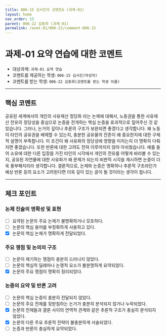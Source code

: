 ```yaml
---
title: 006-15 김서진의 코멘트b (과제-01) 
layout: home
nav_order: 15
parent: 006-22 김동희 (과제-01)
permalink: /asmt-01/006-22/comment-006-15
---
```


# 과제-01 요약 연습에 대한 코멘트

- 대상과제: `과제-01 요약 연습`
- 코멘트를 제공하는 학생: `006-15 김서진(작성자)` 
- 코멘트를 받는 학생: `006-22 김동희(코멘트를 받는 학생 이름)` 

---

## 핵심 코멘트

공유된 세계에서의 개인의 사유재산 정당화 라는 논제에 대해서, 노동권을 통한 사유재산 전유의 정당성을 중심으로 논증을 전개하는 핵심 논증을 효과적으로 짚어주신 것 같았습니다.
그러나, 논거의 깊이나 추론의 구조가 보완되면 좋겠다고 생각합니다. 왜 노동이 타인의 공유권을 배제할 수 있는지, 충분한 공유물의 잔존이 왜 중요한지에 대한 구체적 설명이 부족합니다. 이 조건이 왜 사유화의 정당성에 영향을 미치는지 더 명확히 다뤄지면 좋겠습니다.
또한 반론에 대한 고려도 전혀 이루어지지 않아 아쉬웠습니다. 예를 들어 소유에 대한 다른 입장을 가진 타인의 시각에서 개인의 전유를 어떻게 바라볼 수 있는지, 공유된 자연물에 대한 사유화가 왜 문제가 되는지 비판적 시각을 제시하면 논증이 더욱 풍부해지리라 생각합니다.
결론적으로, 논제와 논증은 명확하나 추론적 구조라던가 예상 반론 등의 요소가 고려된다면 더욱 깊이 있는 글이 될 것이라는 생각이 듭니다.
 
---

## 체크 포인트

### 논제 진술의 명확성 및 표현  
- [ ] 요약된 논문의 주요 논제가 불명확하거나 모호하다.  
- [ ] 논문의 핵심 용어를 부정확하게 사용하고 있다.  
- [x] 논문의 핵심 논제가 명확하게 전달되었다.  

### 주요 쟁점 및 논의의 구조  
- [ ] 논문이 제기하는 쟁점이 충분히 드러나지 않았다.  
- [ ] 논문의 핵심적 딜레마나 논쟁적 요소가 불분명하게 요약되었다.  
- [x] 논문의 주요 쟁점이 명확히 정리되었다.  

### 논증의 요약 및 반론 고려  
- [ ] 논문의 핵심 논증이 충분히 전달되지 않았다.  
- [ ] 논문의 주요 전제를 뒷받침하는 논거가 충분히 분석되지 않거나 누락되었다.  
- [x] 논문의 전제들과 결론 사이의 연역적 관계와 같은 추론적 구조가 충실히 분석되지 않았다.  
- [x] 논문의 다른 주요 추론적 전략이 불충분하게 서술되었다.
- [ ] 논증과 반론이 충실하게 요약되었다. 